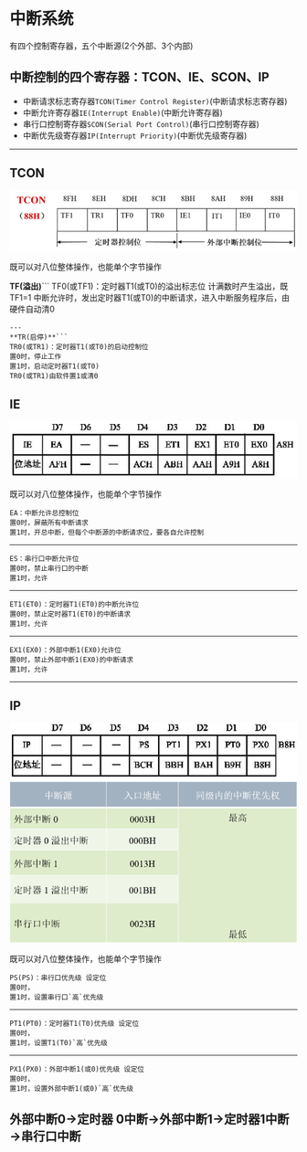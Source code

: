 # 中断系统
有四个控制寄存器，五个中断源(2个外部、3个内部)
## 中断控制的四个寄存器：TCON、IE、SCON、IP  

- 中断请求标志寄存器`TCON(Timer Control Register)`(中断请求标志寄存器)
- 中断允许寄存器`IE(Interrupt Enable)`(中断允许寄存器)
- 串行口控制寄存器`SCON(Serial Port Control)`(串行口控制寄存器)
- 中断优先级寄存器`IP(Interrupt Priority)`(中断优先级寄存器)
---



## TCON
![TCON](./TCON.png)

既可以对八位整体操作，也能单个字节操作

**TF(溢出)**```
TF0(或TF1)：定时器T1(或T0)的溢出标志位
计满数时产生溢出，既TF1=1
中断允许时，发出定时器T1(或T0)的中断请求，进入中断服务程序后，由硬件自动清0
```
---
**TR(启停)**```
TR0(或TR1)：定时器T1(或T0)的启动控制位
置0时，停止工作	
置1时，启动定时器T1(或T0)
TR0(或TR1)由软件置1或清0
```



## IE
![IE](./IE.png)

既可以对八位整体操作，也能单个字节操作

```
EA：中断允许总控制位
置0时，屏蔽所有中断请求
置1时，开总中断，但每个中断源的中断请求位，要各自允许控制
```
---

```
ES：串行口中断允许位
置0时，禁止串行口的中断
置1时，允许
```

---
	
```
ET1(ET0)：定时器T1(ET0)的中断允许位
置0时，禁止定时器T1(ET0)的中断请求
置1时，允许
```

---

```
EX1(EX0)：外部中断1(EX0)允许位
置0时，禁止外部中断1(EX0)的中断请求
置1时，允许
```
---

## IP
![IP](./IP.png)
![优先级顺序](./优先级顺序.png)

既可以对八位整体操作，也能单个字节操作

```
PS(PS)：串行口优先级 设定位
置0时，
置1时，设置串行口`高`优先级
```
---
```
PT1(PT0)：定时器T1(T0)优先级 设定位
置0时，
置1时，设置T1(T0)`高`优先级
```
---
```
PX1(PX0)：外部中断1(或0)优先级 设定位
置0时，
置1时，设置外部中断1(或0)`高`优先级
```
**外部中断0→定时器 0中断→外部中断1→定时器1中断→串行口中断**
---